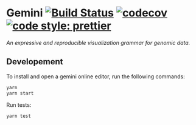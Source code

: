 # Gemini [![Build Status](https://travis-ci.com/sehilyi/gemini.svg?branch=master)](https://travis-ci.com/sehilyi/gemini) [![codecov](https://codecov.io/gh/sehilyi/gemini/branch/master/graph/badge.svg)](https://codecov.io/gh/sehilyi/gemini) [![code style: prettier](https://img.shields.io/badge/code_style-prettier-ff69b4.svg)](https://github.com/prettier/prettier)

*An expressive and reproducible visualization grammar for genomic data.*

## Developement

To install and open a gemini online editor, run the following commands:

```sh
yarn
yarn start
```

Run tests:

```sh
yarn test
```
